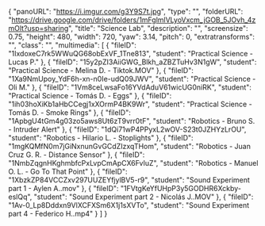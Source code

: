 {
      "panoURL": "https://i.imgur.com/g3Y9S7t.jpg",
      "type": "",
      "folderURL": "https://drive.google.com/drive/folders/1mFglmlVLyoVxcm_jGOB_5JOvh_4zmOlt?usp=sharing",
      "title": "Science Lab",
      "description": "",
      "screensize": 0.75,
      "height": 480,
      "width": 720,
      "yaw": 3.14,
      "pitch": 0,
      "extratransforms": "",
      "class": "",
      "multimedia": [
         {
            "fileID": "1IxdoxeC7rk5WWuQG68obExVF_1Tne813",
            "student": "Practical Science - Lucas P."
         },
         {
            "fileID": "15y2pZI3AiiGWG_Blkh_aZBZTuHv3N1gW",
            "student": "Practical Science - Melina D. - Tiktok.MOV"
         },
         {
            "fileID": "1Xa9NmUpoy_YdF6h-xn-n0Ie-udQ09JWV",
            "student": "Practical Science - Oli M."
         },
         {
            "fileID": "1Vm8ceLwsaFo16YVdAduV61wicUG0niRK",
            "student": "Practical Science - Tomás D. - Eggs"
         },
         {
            "fileID": "1ih03hoXiKb1aHbCCegj1xXOrmP4BK9Wr",
            "student": "Practical Science - Tomás D. - Smoke Rings"
         },
         {
            "fileID": "1ApbgU4tGm4g03zo5aws8Ut6zT9vrr0tF",
            "student": "Robotics - Bruno S. - Intruder Alert"
         },
         {
            "fileID": "1dQi71wP4PPyxL2wOV-S23t0JZHYzLrOU",
            "student": "Robotics - Hilario L. - Stoplights"
         },
         {
            "fileID": "1mgKQMfN0m7jGiNxnunGvGCdZIzxqTHom",
            "student": "Robotics - Juan Cruz G. R. - Distance Sensor"
         },
         {
            "fileID": "1NmbZqgnHKghmbfcPxLvpCmApCX6FvIuZ",
            "student": "Robotics - Manuel O. L. - Go To That Point"
         },
         {
            "fileID": "1XbzkZP84VCCZxv297UUZEYfjylBV5-r9",
            "student": "Sound Experiment part 1 - Aylen A..mov"
         },
         {
            "fileID": "1FVtgKeYfUHpP3y5GODHR6Xckby-eslQq",
            "student": "Sound Experiment part 2 - Nicolás J..MOV"
         },
         {
            "fileID": "1Av-0_Lp8Dddxn9VlXCFXSm6X1j1sXVTo",
            "student": "Sound Experiment part 4 - Federico H..mp4"
         }
      ]
   }